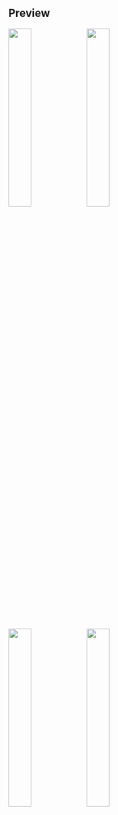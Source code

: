 
## Preview
<img src="https://user-images.githubusercontent.com/37135336/134815630-86712633-8b1c-452b-879f-47f0be92340c.png" width="30%">  <img src="https://user-images.githubusercontent.com/37135336/134815636-dd85c5b4-4c99-405f-aae2-2cd7458877cf.png" width="30%">

<img src="https://user-images.githubusercontent.com/37135336/134815637-06aa0817-19d9-4f6e-9583-420699ca9b13.png" width="30%">   <img src="https://user-images.githubusercontent.com/37135336/134815639-ef80c931-d8b6-4835-b057-61278519c6bd.png" width="30%">



